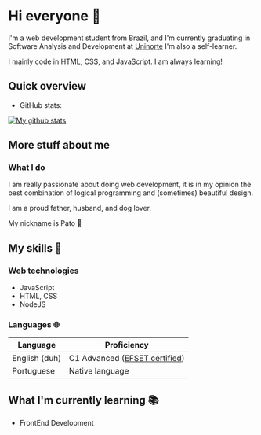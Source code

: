 # Hi everyone :wave:

I'm a web development student from Brazil, and I'm currently graduating in Software Analysis and Development at [Uninorte](https://www.uninorteac.edu.br/) I'm also a self-learner.

I mainly code in HTML, CSS, and JavaScript. I am always learning!  

## Quick overview
* GitHub stats:  
<a href="https://github.com/anuraghazra/github-readme-stats">
  <img align="center" src="https://github-readme-stats.anuraghazra1.vercel.app/api?username=renatopejon&show_icons=true&theme=dark&line_height=27&include_all_commits=true" alt="My github stats" />
</a>  


## More stuff about me


### What I do

I am really passionate about doing web development, it is in my opinion the best combination of logical programming and
(sometimes) beautiful design.

I am a proud father, husband, and dog lover.

My nickname is Pato 🦆

## My skills 📜

### Web technologies

- JavaScript
- HTML, CSS
- NodeJS

### Languages 🌐

| Language      | Proficiency                                                               |
| ------------- | ------------------------------------------------------------------------- |
| English (duh) | C1 Advanced ([EFSET certified](https://efset.org/cert/Yv9Yyq))            |
| Portuguese    | Native language                                                           |

## What I'm currently learning 📚

- FrontEnd Development
